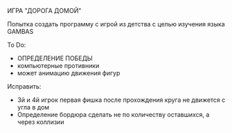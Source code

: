 ИГРА "ДОРОГА ДОМОЙ"

Попытка создать программу с игрой из детства с целью изучения языка GAMBAS

To Do:
   - ОПРЕДЕЛЕНИЕ ПОБЕДЫ
   - компьютерные противники
   - может анимацию движения фигур
  
   
Исправить:
   - 3й и 4й игрок первая фишка после прохождения круга не движется с угла в дом
   - Определение бордюра сделать не по количеству оставшихся, а через коллизии
